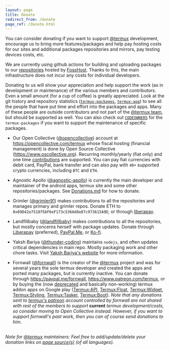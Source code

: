 ```yaml
---
layout: page
title: Donate
redirect_from: /donate
page_ref: /donate.html
---
```


You can consider donating if you want to support [@termux](https://github.com/termux) development, encourage us to bring more features/packages and help pay hosting costs for our sites and additional packages repositories and mirrors, pay testing devices costs, etc.

We are currently using github actions for building and uploading packages to our [repositories](https://packages.termux.dev) hosted by [FossHost](https://fosshost.org/). Thanks to this, the main infrastructure does not incur any costs for individual developers.

Donating to us will show your appreciation and help support the work (as in development or maintenance) of the various members and contributors. Even a small amount (for a cup of coffee) is greatly appreciated. Look at the git history and repository statistics ([`termux-packages`](https://github.com/termux/termux-packages/graphs/contributors), [`termux-app`](https://github.com/termux/termux-app/graphs/contributors)) to see all the people that have put time and effort into the packages and apps. Many of these people are outside contributors and not part of the [@termux team](https://github.com/orgs/termux/people), but should be supported as well. You can also check out [`CODEOWNERS`](https://github.com/termux/termux-packages/blob/master/CODEOWNERS) for the `termux-packages` if you want to support the maintenance of specific packages.

- Our Open Collective ([@opencollective](https://github.com/opencollective)) account at https://opencollective.com/termux whose fiscal hosting (financial management) is done by Open Source Collective (https://www.oscollective.org). Recurring monthly/yearly (fiat only) and one time [contributions](https://opencollective.com/termux/contribute) are supported. You can pay fiat currencies with debit card, PayPal, bank transfer and can also pay with `40+` supported crypto currencies, including `BTC` and `ETH`.

- Agnostic Apollo ([@agnostic-apollo](https://github.com/agnostic-apollo)) is currently the main developer and maintainer of the android apps, termux site and some other repositories/packages. See [Donations.md](https://github.com/agnostic-apollo/agnostic-apollo/blob/main/Donations.md) for how to donate.

- Grimler ([@grimler91](https://github.com/grimler91)) makes contributions to all the repositories and manages primary and grimler repos. Donate ETH to `0x09D42e7518f5bF6eF173c536Ad8e87c973615A9D`, or through [liberapay](https://liberapay.com/grimler).

- Landfillbaby ([@landfillbaby](https://github.com/landfillbaby)) makes contributions to all the repositories, but mostly concerns herself with package updates. Donate through [Liberapay](https://liberapay.com/landfillbaby) (preferred), [PayPal.Me](https://paypal.me/landfillbaby), or [Ko-fi](https://ko-fi.com/landfillbaby).

- Yaksh Bariya ([@thunder-coding](https://github.com/thunder-coding)) maintains `nodejs`, and often updates critical dependencies in main repo. Mostly packaging work and other chore tasks. Visit [Yaksh Bariya's website](https://codingthunder.me/sponsor) for more information.

- Fornwall ([@fornwall](https://github.com/fornwall)) is the creator of the [@termux](https://github.com/termux) project and was for several years the sole termux developer and created the apps and ported many packages, but is currently inactive. You can donate through https://paypal.me/fornwall, https://www.patreon.com/termux, or by buying the (now [deprecated](https://github.com/termux/termux-app#google-play-store-deprecated) and basically non-working) termux addon apps on Google play ([Termux:API](https://play.google.com/store/apps/details?id=com.termux.api), [Termux:Float](https://play.google.com/store/apps/details?id=com.termux.window), [Termux:Widget](https://play.google.com/store/apps/details?id=com.termux.widget), [Termux:Styling](https://play.google.com/store/apps/details?id=com.termux.styling), [Termux:Tasker](https://play.google.com/store/apps/details?id=com.termux.tasker), [Termux:Boot](https://play.google.com/store/apps/details?id=com.termux.boot)). *Note that any donations sent to [termux's patreon](https://www.patreon.com/termux) account controlled by fornwall are not shared with rest of the members to support* **current** *termux development/costs, so consider moving to Open Collective instead. However, if you want to support fornwall's past work, then you can of course send donations to him.*
##

*Note for [@termux](https://github.com/termux) maintainers: Feel free to add/update/delete your donation links on [page source(s)](@SITE__URL@/blob/master/@PAGE__LANG@/donate.md) (of all languages).*
